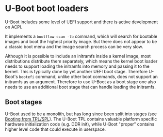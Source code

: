 # U-Boot boot loaders

U-Boot includes some level of UEFI support and there is active development on
ACPI.

It implements a `bootflow scan -lb` command, which will search for bootable
images and boot the highest priority image. But there does not appear to be a
classic boot menu and the image search process can be very slow.

Although it is possible to include an initramfs inside a kernel image, most
distributions distribute them separately, which means the kernel boot loader
needs to support loading the initramfs into memory and passing it to the
kernel. This is typically done by yet another UEFI boot stage. Therefore
U-Boot's `bootefi` command, unlike other boot commands, does not support an
initramfs as an argument. Therefore to use U-Boot as a boot stage one also
needs to use an additional boot stage that can handle loading the initramfs.

## Boot stages

U-Boot used to be a monolith, but has long since been split into stages (see
[Booting from TPL/SPL](https://docs.u-boot.org/en/latest/usage/spl_boot.html)).
The U-Boot TPL contains valuable platform specific hardware initialization code
(e.g. DDR init), while U-Boot "proper" contains higher level code that could
execute in userspace.
